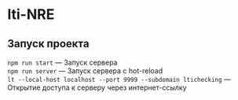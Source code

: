 # lti-NRE
 
## Запуск проекта

`npm run start` — Запуск сервера  
`npm run server` — Запуск сервера с hot-reload  
`lt --local-host localhost --port 9999 --subdomain ltichecking` — Открытие доступа к серверу через интернет-ссылку  
